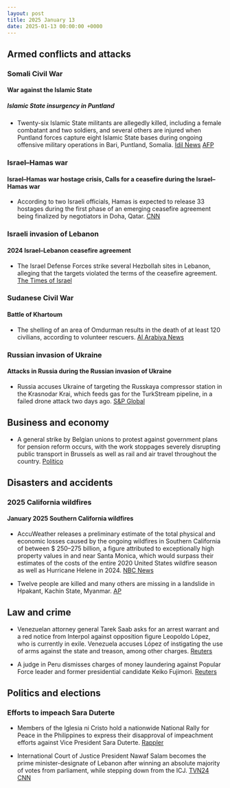 ```yaml
---
layout: post
title: 2025 January 13
date: 2025-01-13 00:00:00 +0000
---
```


## Armed conflicts and attacks

### Somali Civil War

#### War against the Islamic State

##### Islamic State insurgency in Puntland

- Twenty-six Islamic State militants are allegedly killed, including a female combatant and two soldiers, and several others are injured when Puntland forces capture eight Islamic State bases during ongoing offensive military operations in Bari, Puntland, Somalia. [Idil News](https://www.idilnews.com/puntland-forces-kill-26-isis-militants-in-major-offensive-in-bari-region/) [AFP](https://www.barrons.com/news/several-is-fighters-killed-in-somalia-s-puntland-state-9950d700)

### Israel–Hamas war

#### Israel–Hamas war hostage crisis, Calls for a ceasefire during the Israel–Hamas war

- According to two Israeli officials, Hamas is expected to release 33 hostages during the first phase of an emerging ceasefire agreement being finalized by negotiators in Doha, Qatar. [CNN](https://www.cnn.com/2025/01/13/middleeast/hamas-33-hostages-israel-ceasefire-talks-intl-latam)

### Israeli invasion of Lebanon

#### 2024 Israel–Lebanon ceasefire agreement

- The Israel Defense Forces strike several Hezbollah sites in Lebanon, alleging that the targets violated the terms of the ceasefire agreement. [The Times of Israel](https://www.timesofisrael.com/idf-says-it-hit-hezbollah-sites-after-ceasefire-monitors-failed-to-address-threats/)

### Sudanese Civil War

#### Battle of Khartoum

- The shelling of an area of Omdurman results in the death of at least 120 civilians, according to volunteer rescuers. [Al Arabiya News](https://english.alarabiya.net/News/middle-east/2025/01/14/sudan-rescuers-say-more-than-120-killed-by-shelling-near-capital)

### Russian invasion of Ukraine

#### Attacks in Russia during the Russian invasion of Ukraine

- Russia accuses Ukraine of targeting the Russkaya compressor station in the Krasnodar Krai, which feeds gas for the TurkStream pipeline, in a failed drone attack two days ago. [S&P Global](https://www.spglobal.com/commodity-insights/en/news-research/latest-news/natural-gas/011325-gas-market-on-alert-after-russia-claims-ukrainian-attack-on-turkstream-station)

## Business and economy

- A general strike by Belgian unions to protest against government plans for pension reform occurs, with the work stoppages severely disrupting public transport in Brussels as well as rail and air travel throughout the country. [Politico](https://www.politico.eu/article/belgian-transport-faces-severe-disruption-monday-by-national-strike/)

## Disasters and accidents

### 2025 California wildfires

#### January 2025 Southern California wildfires

- AccuWeather releases a preliminary estimate of the total physical and economic losses caused by the ongoing wildfires in Southern California of between $ 250–275 billion, a figure attributed to exceptionally high property values in and near Santa Monica, which would surpass their estimates of the costs of the entire 2020 United States wildfire season as well as Hurricane Helene in 2024. [NBC News](https://www.nbcnews.com/weather/wildfires/live-blog/california-wildfires-live-updates-santa-ana-winds-continue-rcna187351)

- Twelve people are killed and many others are missing in a landslide in Hpakant, Kachin State, Myanmar. [AP](https://apnews.com/article/myanmar-jade-mine-landslide-e39761fcf484acf3ecc53576d3810692)

## Law and crime

- Venezuelan attorney general Tarek Saab asks for an arrest warrant and a red notice from Interpol against opposition figure Leopoldo López, who is currently in exile. Venezuela accuses López of instigating the use of arms against the state and treason, among other charges. [Reuters](https://www.reuters.com/world/americas/venezuela-ag-requests-warrant-interpol-notice-against-opposition-figure-living-2025-01-13/)

- A judge in Peru dismisses charges of money laundering against Popular Force leader and former presidential candidate Keiko Fujimori. [Reuters](https://www.reuters.com/world/americas/peru-judge-throws-out-keiko-fujimoris-money-laundering-trial-2025-01-13/)

## Politics and elections

### Efforts to impeach Sara Duterte

- Members of the Iglesia ni Cristo hold a nationwide National Rally for Peace in the Philippines to express their disapproval of impeachment efforts against Vice President Sara Duterte. [Rappler](https://www.rappler.com/philippines/photos-iglesia-ni-cristo-national-rally-peace-january-13-2025/)

- International Court of Justice President Nawaf Salam becomes the prime minister-designate of Lebanon after winning an absolute majority of votes from parliament, while stepping down from the ICJ. [TVN24](https://tvn24.pl/swiat/liban-prezes-mts-nawaf-salam-otrzymal-misje-tworzenia-rzadu-st8259027) [CNN](https://edition.cnn.com/2025/01/13/middleeast/icj-judge-nawaf-salam-lebanon-prime-minister-intl/index.html)
